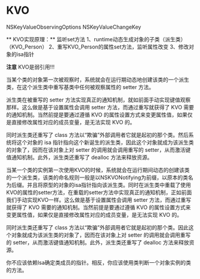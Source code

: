 # KVO

NSKeyValueObservingOptions
NSKeyValueChangeKey

** KVO实现原理：**
监听set方法
1、runtime动态生成对象的子类（派生类）（KVO_Person）
2、重写KVO_Person的属性set方法，监听属性改变
3、修改对象的isa指针

**注意** KVO是弱引用!!!

当某个类的对象第一次被观察时，系统就会在运行期动态地创建该类的一个派生类，在这个派生类中重写基类中任何被观察属性的 setter 方法。

派生类在被重写的 setter 方法实现真正的通知机制，就如前面手动实现键值观察那样。这么做是基于设置属性会调用 setter 方法，而通过重写就获得了 KVO 需要的通知机制。当然前提是要通过遵循 KVO 的属性设置方式来变更属性值，如果仅是直接修改属性对应的成员变量，是无法实现 KVO 的。

同时派生类还重写了 class 方法以“欺骗”外部调用者它就是起初的那个类。然后系统将这个对象的 isa 指针指向这个新诞生的派生类，因此这个对象就成为该派生类的对象了，因而在该对象上对 setter 的调用就会调用重写的 setter，从而激活键值通知机制。此外，派生类还重写了 dealloc 方法来释放资源。

当某一个类的实例第一次使用KVO的时候，系统就会在运行期间动态的创建该类的一个派生类，该类的命名规则一般是以NSKVONotifying为前缀，以原本的类名为后缀。并且将原型的对象的isa指针指向该派生类。同时在派生类中重载了使用KVO的属性的setter方法，在重载的setter方法中实现真正的通知机制，正如前面我们手动实现KVO一样。这么做是基于设置属性会调用 setter 方法，而通过重写就获得了 KVO 需要的通知机制。当然前提是要通过遵循 KVO 的属性设置方式来变更属性值，如果仅是直接修改属性对应的成员变量，是无法实现 KVO 的。

同时派生类还重写了 class 方法以“欺骗”外部调用者它就是起初的那个类。因此这个对象就成为该派生类的对象了，因而在该对象上对 setter 的调用就会调用重写的 setter，从而激活键值通知机制。此外，派生类还重写了 dealloc 方法来释放资源。

你不应该依赖Isa确定类成员的指针。相反，你应该使用类判断一个对象实例的类的方法。
